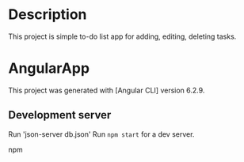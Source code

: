 # Description
This project is simple to-do list app for adding, editing, deleting tasks.

# AngularApp

This project was generated with [Angular CLI] version 6.2.9.

## Development server

Run 'json-server db.json'
Run `npm start` for a dev server.

npm
